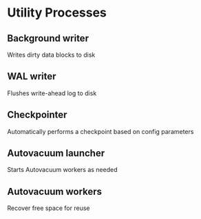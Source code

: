 # Utility Processes

## Background writer
Writes dirty data blocks to disk

## WAL writer
Flushes write-ahead log to disk

## Checkpointer
Automatically performs a checkpoint based on config parameters

## Autovacuum launcher
Starts Autovacuum workers as needed

## Autovacuum workers
Recover free space for reuse

